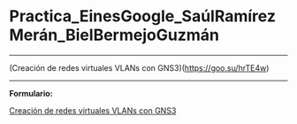 # Practica_EinesGoogle_SaúlRamírezMerán_BielBermejoGuzmán
---
(Creación de redes virtuales VLANs con GNS3)(https://goo.su/hrTE4w)

---
**Formulario:**

[Creación de redes virtuales VLANs con GNS3](https://goo.su/K0RoQS)

